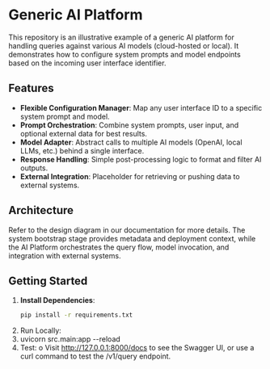 # Generic AI Platform

This repository is an illustrative example of a generic AI platform for handling queries against various AI models (cloud-hosted or local). It demonstrates how to configure system prompts and model endpoints based on the incoming user interface identifier.

## Features

- **Flexible Configuration Manager**: Map any user interface ID to a specific system prompt and model.
- **Prompt Orchestration**: Combine system prompts, user input, and optional external data for best results.
- **Model Adapter**: Abstract calls to multiple AI models (OpenAI, local LLMs, etc.) behind a single interface.
- **Response Handling**: Simple post-processing logic to format and filter AI outputs.
- **External Integration**: Placeholder for retrieving or pushing data to external systems.

## Architecture

Refer to the design diagram in our documentation for more details. The system bootstrap stage provides metadata and deployment context, while the AI Platform orchestrates the query flow, model invocation, and integration with external systems.

## Getting Started

1. **Install Dependencies**:
   ```bash
   pip install -r requirements.txt
2.	Run Locally: 
3.	uvicorn src.main:app --reload
4.	Test: 
o	Visit http://127.0.0.1:8000/docs to see the Swagger UI, or use a curl command to test the /v1/query endpoint.

